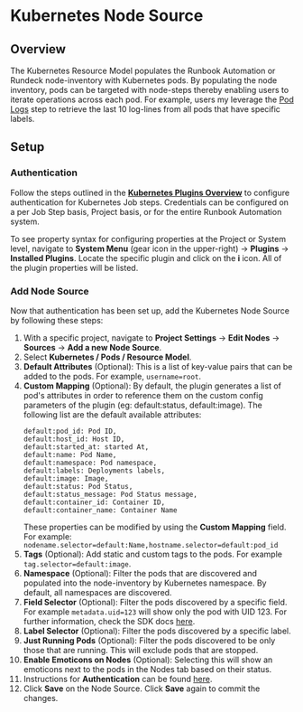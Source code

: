 # Kubernetes Node Source

## Overview 

The Kubernetes Resource Model populates the Runbook Automation or Rundeck node-inventory with Kubernetes pods.  By populating the node inventory, 
pods can be targeted with node-steps thereby enabling users to iterate operations across each pod.  For example, users my leverage the [Pod Logs](/manual/node-steps/kubernetes-pod-plugins.html#kubernetes-pod-logs)
step to retrieve the last 10 log-lines from all pods that have specific labels.

## Setup

### Authentication

Follow the steps outlined in the [**Kubernetes Plugins Overview**](/manual/plugins/kubernetes-plugins-overview) to configure authentication for Kubernetes Job steps.
Credentials can be configured on a per Job Step basis, Project basis, or for the entire Runbook Automation system.

To see property syntax for configuring properties at the Project or System level, navigate to **System Menu** (gear icon in the upper-right) -> **Plugins** -> **Installed Plugins**.
Locate the specific plugin and click on the **i** icon.  All of the plugin properties will be listed.

### Add Node Source

Now that authentication has been set up, add the Kubernetes Node Source by following these steps:

1. With a specific project, navigate to **Project Settings** -> **Edit Nodes** -> **Sources** -> **Add a new Node Source**.
2. Select **Kubernetes / Pods / Resource Model**.
3. **Default Attributes** (Optional): This is a list of key-value pairs that can be added to the pods. For example, `username=root`.
4. **Custom Mapping** (Optional): By default, the plugin generates a list of pod's attributes in order to reference them on the custom config parameters of the plugin (eg: default:status, default:image). The following list are the default available attributes:
    ```
    default:pod_id: Pod ID,
    default:host_id: Host ID,
    default:started_at: started At,
    default:name: Pod Name,
    default:namespace: Pod namespace,
    default:labels: Deployments labels,
    default:image: Image,
    default:status: Pod Status,
    default:status_message: Pod Status message,
    default:container_id: Container ID,
    default:container_name: Container Name
    ```
   These properties can be modified by using the **Custom Mapping** field. For example: `nodename.selector=default:Name,hostname.selector=default:pod_id`
5. **Tags** (Optional): Add static and custom tags to the pods. For example `tag.selector=default:image`.
6. **Namespace** (Optional): Filter the pods that are discovered and populated into the node-inventory by Kubernetes namespace. By default, all namespaces are discovered.
7. **Field Selector** (Optional): Filter the pods discovered by a specific field. For example `metadata.uid=123` will show only the pod with UID 123. For further information, check the SDK docs [here](https://github.com/kubernetes-client/python/blob/fd5a0c49259e83d928535dd66ab083ddb92ccecf/kubernetes/docs/CoreV1Api.md#return-type-116).
8. **Label Selector** (Optional): Filter the pods discovered by a specific label.
9. **Just Running Pods** (Optional): Filter the pods discovered to be only those that are running. This will exclude pods that are stopped.
10. **Enable Emoticons on Nodes** (Optional): Selecting this will show an emoticons next to the pods in the Nodes tab based on their status.
11. Instructions for **Authentication** can be found [here](/manual/plugins/kubernetes-plugins-overview).
12. Click **Save** on the Node Source.  Click **Save** again to commit the changes.